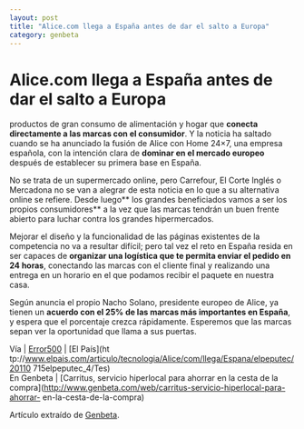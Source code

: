 ```yaml
---
layout: post
title: "Alice.com llega a España antes de dar el salto a Europa"
category: genbeta
---
```


# Alice.com llega a España antes de dar el salto a Europa

productos de gran consumo de alimentación y hogar que **conecta directamente a
las marcas con el consumidor**. Y la noticia ha saltado cuando se ha anunciado
la fusión de Alice con Home 24×7, una empresa española, con la intención clara
de **dominar en el mercado europeo** después de establecer su primera base en
España.

No se trata de un supermercado online, pero Carrefour, El Corte Inglés o
Mercadona no se van a alegrar de esta noticia en lo que a su alternativa
online se refiere. Desde luego** los grandes beneficiados vamos a ser los
propios consumidores** a la vez que las marcas tendrán un buen frente abierto
para luchar contra los grandes hipermercados.

Mejorar el diseño y la funcionalidad de las páginas existentes de la
competencia no va a resultar difícil; pero tal vez el reto en España resida en
ser capaces de **organizar una logística que te permita enviar el pedido en 24
horas**, conectando las marcas con el cliente final y realizando una entrega
en un horario en el que podamos recibir el paquete en nuestra casa.

Según anuncia el propio Nacho Solano, presidente europeo de Alice, ya tienen
un **acuerdo con el 25% de las marcas más importantes en España**, y espera
que el porcentaje crezca rápidamente. Esperemos que las marcas sepan ver la
oportunidad que llama a sus puertas.

Vía | [Error500](http://www.error500.net/articulo/alice-espana) | [El País](ht
tp://www.elpais.com/articulo/tecnologia/Alice/com/llega/Espana/elpeputec/20110
715elpeputec_4/Tes)  
En Genbeta | [Carritus, servicio hiperlocal para ahorrar en la cesta de la
compra](http://www.genbeta.com/web/carritus-servicio-hiperlocal-para-ahorrar-
en-la-cesta-de-la-compra)

Artículo extraído de [Genbeta](http://www.genbeta.com).